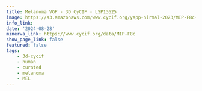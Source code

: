 ```yaml
---
title: Melanoma VGP - 3D CyCIF - LSP13625
image: https://s3.amazonaws.com/www.cycif.org/yapp-nirmal-2023/MIP-F8c-16bit-bgsub-minerva/Hoechst_ffffff-langerin_ff0000-MART1_00ff00-SOX10_0000ff.jpg
info_link:
date: '2024-08-28'
minerva_link: https://www.cycif.org/data/MIP-F8c
show_page_link: false
featured: false
tags:
    - 3d-cycif
    - human
    - curated
    - melanoma
    - MEL
---
```

